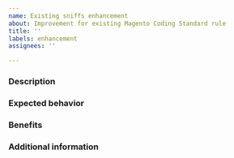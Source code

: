 ```yaml
---
name: Existing sniffs enhancement
about: Improvement for existing Magento Coding Standard rule
title: ''
labels: enhancement
assignees: ''

---
```


### Description
<!--- Describe the enhancement you would like to make. -->

### Expected behavior
<!--- What is the expected behavior of this improvement? -->

### Benefits
<!--- How do you think this feature would improve Magento Coding Standard? -->

### Additional information
<!--- What other information can you provide about the desired feature? -->
